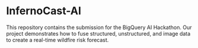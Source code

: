 # InfernoCast-AI
This repository contains the submission for the BigQuery AI Hackathon. Our project demonstrates how to fuse structured, unstructured, and image data to create a real-time wildfire risk forecast.
